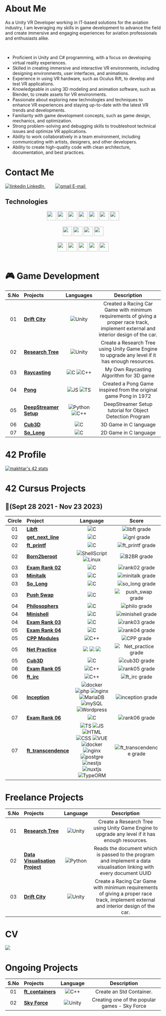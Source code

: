 <h1>About Me</h1>

<p>As a Unity VR Developer working in IT-based solutions for the aviation industry, I am leveraging my skills in game development to advance the field and create immersive and engaging experiences for aviation professionals and enthusiasts alike.</p></br>

- Proficient in Unity and C# programming, with a focus on developing virtual reality experiences.
- Skilled in creating immersive and interactive VR environments, including designing environments, user interfaces, and animations.
- Experience in using VR hardware, such as Oculus Rift, to develop and test VR applications.
- Knowledgeable in using 3D modeling and animation software, such as Blender, to create assets for VR environments.
- Passionate about exploring new technologies and techniques to enhance VR experiences and staying up-to-date with the latest VR trends and developments.
- Familiarity with game development concepts, such as game design, mechanics, and optimization.
- Strong problem-solving and debugging skills to troubleshoot technical issues and optimize VR applications.
- Ability to work collaboratively in a team environment, including communicating with artists, designers, and other developers.
- Ability to create high-quality code with clean architecture, documentation, and best practices.

<h1>Contact Me</h1>
<p>
  <a href="https://www.linkedin.com/in/muazzamakhtar/" rel="nofollow noreferrer">
    <img src="https://img.shields.io/badge/linkedin-%230077B5.svg?style=for-the-badge&logo=linkedin&logoColor=white" alt="linkedin"> LinkedIn
  </a>
    &emsp;&emsp;
  <a href="muazzamakhtar@gmail.com" rel="nofollow noreferrer">
    <img src="https://img.shields.io/badge/Gmail-D14836?style=for-the-badge&logo=gmail&logoColor=white" alt="gmail"> E-mail
  </a>
    &emsp;&emsp;
</p>

## Technologies
  <div align="center">
    <code><img height="30" src="https://img.shields.io/badge/unity-%2300599C.svg?style=for-the-badge&logo=unity&logoColor=white"></code>
    <code><img height="30" src="https://img.shields.io/badge/Unreal%20Engine-000000?style=for-the-badge&logo=UnrealEngine&logoColor=white"></code>
    <code><img height="30" src="https://img.shields.io/badge/c Sharp-%2300599C.svg?style=for-the-badge&logo=c%2B%2B&logoColor=white"></code>
    <code><img height="30" src="https://img.shields.io/badge/c++-%2300599C.svg?style=for-the-badge&logo=c%2B%2B&logoColor=white"></code>
    <code><img height="30" src="https://img.shields.io/badge/c-%2300599C.svg?style=for-the-badge&logo=c%2B%2B&logoColor=white"></code>
    <code><img height="30" src="https://img.shields.io/badge/c-%2300599C.svg?style=for-the-badge&logo=c%2B%2B&logoColor=white"></code>
    <code><img height="30" src="https://img.shields.io/badge/python-3670A0?style=for-the-badge&logo=python&logoColor=ffdd54"></code>
    <br><br>
    <code><img height="30" src="https://img.shields.io/badge/shell_script-%23121011.svg?style=for-the-badge&logo=gnu-bash&logoColor=white"></code>
    <code><img height="30" src="https://img.shields.io/badge/Visual%20Studio%20Code-0078d7.svg?style=for-the-badge&logo=visual-studio-code&logoColor=white"></code>
    <code><img height="30" src="https://img.shields.io/badge/docker-%230db7ed.svg?style=for-the-badge&logo=docker&logoColor=white"></code>
    <code><img height="30" src="https://img.shields.io/badge/docker-%230db7ed.svg?style=for-the-badge&logo=html&logoColor=white"></code>
    <br><br>
    <code><img height="30" src="https://img.shields.io/badge/jira-%230A0FFF.svg?style=for-the-badge&logo=jira&logoColor=white"></code>
    <code><img height="30" src="https://img.shields.io/badge/git-%23F05033.svg?style=for-the-badge&logo=git&logoColor=white"></code>
    <code><img height="30" src="https://img.shields.io/badge/github-%23121011.svg?style=for-the-badge&logo=github&logoColor=white"></code>
    <code><img height="30" src="https://img.shields.io/badge/gitlab-%23181717.svg?style=for-the-badge&logo=gitlab&logoColor=white"></code>
    <code><img height="30" src="https://img.shields.io/badge/Linux-FCC624?style=for-the-badge&logo=linux&logoColor=black"></code>
</div><br/>

<h1>🎮 Game Development</h1>

| S.No | Projects                                                      |                            Languages                             |                            Description                             |
| :----: | :----------------------------------------------------------- | :----------------------------------------------------------: | :----------------------------------------------------------: |
|   01   | [**Drift City**](https://github.com/Genius-gambit/Freelance-Projects/tree/master/Drift%20City)     |               ![Unity](https://img.shields.io/badge/unity%20-%23000000.svg?&style=for-the-badge&logo=unity&logoColor=white)                |  Created a Racing Car Game with minimum requirements of giving a proper race track, implement external and interior design of the car.   |
|   02   | [**Research Tree**](https://github.com/Genius-gambit/Freelance-Projects/tree/master/ResearchTree)     |               ![Unity](https://img.shields.io/badge/unity%20-%23000000.svg?&style=for-the-badge&logo=unity&logoColor=white)                |  Create a Research Tree using Unity Game Engine to upgrade any level if it has enough resources.   |
|   03   | [**Raycasting**](https://github.com/Genius-gambit/cub3D-Linux/tree/master/Raycasting%20Algorithm)     | ![C](https://img.shields.io/badge/c%20-%2300599C.svg?&style=for-the-badge&logo=c&logoColor=white) ![C++](https://img.shields.io/badge/c++%20-%2300599C.svg?&style=for-the-badge&logo=c%2B%2B&ogoColor=white)   | My Own Raycasting Algorithm for 3D game
|   04   | [**Pong**](https://github.com/Genius-gambit/Pong-Js)     |  ![JS](https://img.shields.io/badge/javascript%20-%23323330.svg?&style=for-the-badge&logo=javascript&logoColor=%23F7DF1E) ![TS](https://img.shields.io/badge/typescript%20-%23007ACC.svg?&style=for-the-badge&logo=typescript&logoColor=white)   | Created a Pong Game inspired from the original game Pong in 1972
|   05   | [**DeepStreamer Setup**](https://github.com/Genius-gambit/DeepStreamer-Installation)     |  ![Python](https://img.shields.io/badge/python%20-%2314354C.svg?&style=for-the-badge&logo=python&logoColor=white) ![C++](https://img.shields.io/badge/c++%20-%2300599C.svg?&style=for-the-badge&logo=c%2B%2B&ogoColor=white)   | DeepStreamer Setup tutorial for Object Detection Program
|   06   | [**Cub3D**](https://github.com/Genius-gambit/42-cursus/tree/master/cub3D) |  ![C](https://img.shields.io/badge/c%20-%2300599C.svg?&style=for-the-badge&logo=c&logoColor=white)   | 3D Game in C language
|   07   | [**So_Long**](https://github.com/Genius-gambit/42-cursus/tree/master/so_long) | ![C](https://img.shields.io/badge/c%20-%2300599C.svg?&style=for-the-badge&logo=c&logoColor=white)   | 2D Game in C language

# 42 Profile
[![makhtar's 42 stats](https://badge.mediaplus.ma/greenbinary/makhtar?1337Badge=off&UM6P=off)](https://github.com/oakoudad/badge42)

<h1>42 Cursus Projects</h1>

##  :notebook_with_decorative_cover:(Sept 28 2021 - Nov 23 2023)

| Circle | Project                                                      |            Language            |                            Score                             |
| :----: | :----------------------------------------------------------- | :----------------------------: | :----------------------------------------------------------: |
|   01   | [**Libft**](https://github.com/Genius-gambit/42-cursus/tree/master/libft)     |               ![C](https://img.shields.io/badge/c-%2300599C.svg?style=for-the-badge&logo=c%2B%2B&logoColor=white)                |  ![libft grade](https://img.shields.io/badge/:-125%25-success?style=flat-square&logo=42)   |
|   02   | [**get_next_line**](https://github.com/Genius-gambit/42-cursus/tree/master/get_next_line) |               ![C](https://img.shields.io/badge/c-%2300599C.svg?style=for-the-badge&logo=c%2B%2B&logoColor=white)                | ![gnl grade](https://img.shields.io/badge/:-125%25-success?style=flat-square&logo=42) |
|   02   | [**ft_printf**](https://github.com/Genius-gambit/42-cursus/tree/master/ft_printf) |               ![C](https://img.shields.io/badge/c-%2300599C.svg?style=for-the-badge&logo=c%2B%2B&logoColor=white)                | ![ft_printf grade](https://img.shields.io/badge/:-125%25-success?style=flat-square&logo=42) |
|   02   | [**Born2beroot**](https://github.com/Genius-gambit/42-cursus/tree/master/B2BR) |               ![ShellScript](https://img.shields.io/badge/shell_script-%23121011.svg?style=for-the-badge&logo=gnu-bash&logoColor=white) ![Linux](https://img.shields.io/badge/Linux-FCC624?style=for-the-badge&logo=linux&logoColor=black)                | ![B2BR grade](https://img.shields.io/badge/:-125%25-success?style=flat-square&logo=42) |
|   03   | [**Exam Rank 02**](https://github.com/Genius-gambit/42-cursus/tree/master/exam-rank-02) |               ![C](https://img.shields.io/badge/c-%2300599C.svg?style=for-the-badge&logo=c%2B%2B&logoColor=white)                | ![rank02 grade](https://img.shields.io/badge/:-100%25-success?style=flat-square&logo=42) |
|   03   | [**Minitalk**](https://github.com/Genius-gambit/42-cursus/tree/master/minitalk) |               ![C](https://img.shields.io/badge/c-%2300599C.svg?style=for-the-badge&logo=c%2B%2B&logoColor=white)                | ![minitalk grade](https://img.shields.io/badge/:-125%25-success?style=flat-square&logo=42) |
|   03   | [**So_Long**](https://github.com/Genius-gambit/42-cursus/tree/master/so_long) |               ![C](https://img.shields.io/badge/c-%2300599C.svg?style=for-the-badge&logo=c%2B%2B&logoColor=white)                | ![so_long grade](https://img.shields.io/badge/:-125%25-success?style=flat-square&logo=42) |
|   03   | [**Push Swap**](https://github.com/Genius-gambit/42-cursus/tree/master/push_swap) |               ![C](https://img.shields.io/badge/c-%2300599C.svg?style=for-the-badge&logo=c%2B%2B&logoColor=white)                | ![push_swap grade](https://img.shields.io/badge/:-125%25-success?style=flat-square&logo=42) |
|   04   | [**Philosophers**](https://github.com/Genius-gambit/42-cursus/tree/master/philosophers) |               ![C](https://img.shields.io/badge/c-%2300599C.svg?style=for-the-badge&logo=c%2B%2B&logoColor=white)                | ![philo grade](https://img.shields.io/badge/:-125%25-success?style=flat-square&logo=42) |
|   04   | [**Minishell**](https://github.com/Genius-gambit/42-cursus/tree/master/minishell) |               ![C](https://img.shields.io/badge/c-%2300599C.svg?style=for-the-badge&logo=c%2B%2B&logoColor=white)                | ![minishell grade](https://img.shields.io/badge/:-100%25-success?style=flat-square&logo=42) |
|   04   | [**Exam Rank 03**](https://github.com/Genius-gambit/42-cursus/tree/master/exam-rank-03) |               ![C](https://img.shields.io/badge/c-%2300599C.svg?style=for-the-badge&logo=c%2B%2B&logoColor=white)                | ![rank03 grade](https://img.shields.io/badge/:-100%25-success?style=flat-square&logo=42) |
|   05   | [**Exam Rank 04**](https://github.com/Genius-gambit/42-cursus/tree/master/exam-rank-04) |               ![C](https://img.shields.io/badge/c-%2300599C.svg?style=for-the-badge&logo=c%2B%2B&logoColor=white)                | ![rank04 grade](https://img.shields.io/badge/:-100%25-success?style=flat-square&logo=42) |
|   05   | [**CPP Modules**](https://github.com/Genius-gambit/42-cursus/tree/master/CPP%20Modules) |               ![C++](https://img.shields.io/badge/c++-%2300599C.svg?style=for-the-badge&logo=c%2B%2B&logoColor=white)                | ![CPP grade](https://img.shields.io/badge/:-100%25-success?style=flat-square&logo=42) |
|   05   | [**Net Practice**](https://github.com/Genius-gambit/42-cursus/tree/master/NetPractice) |               <img src="https://img.shields.io/badge/html5%20-%23E34F26.svg?&style=for-the-badge&logo=html5&logoColor=white"/> <img src="https://img.shields.io/badge/css3%20-%231572B6.svg?&style=for-the-badge&logo=css3&logoColor=white"/> <img src="https://img.shields.io/badge/javascript%20-%23323330.svg?&style=for-the-badge&logo=javascript&logoColor=%23F7DF1E"/>                | ![Net_practice grade](https://img.shields.io/badge/:-100%25-success?style=flat-square&logo=42) |
|   05   | [**Cub3D**](https://github.com/Genius-gambit/42-cursus/tree/master/cub3D) |               ![C](https://img.shields.io/badge/c-%2300599C.svg?style=for-the-badge&logo=c%2B%2B&logoColor=white)                | ![cub3D grade](https://img.shields.io/badge/:-125%25-success?style=flat-square&logo=42) |
|   06   | [**Exam Rank 05**](https://github.com/Genius-gambit/42-cursus/tree/master/exam-rank-05) |               ![C++](https://img.shields.io/badge/c++-%2300599C.svg?style=for-the-badge&logo=c%2B%2B&logoColor=white)                | ![rank05 grade](https://img.shields.io/badge/:-100%25-success?style=flat-square&logo=42) |
|   06   | [**ft_irc**](https://github.com/Genius-gambit/42-cursus/tree/master/ft_irc) |               ![C++](https://img.shields.io/badge/c++-%2300599C.svg?style=for-the-badge&logo=c%2B%2B&logoColor=white)                | ![ft_irc grade](https://img.shields.io/badge/:-125%25-success?style=flat-square&logo=42) |
|   06   | [**Inception**](https://github.com/Genius-gambit/42-cursus/tree/master/Inception) |              ![docker](https://img.shields.io/badge/docker%20-%230db7ed.svg?&style=for-the-badge&logo=docker&logoColor=white) ![php](https://img.shields.io/badge/php-%23777BB4.svg?&style=for-the-badge&logo=php&logoColor=white) ![nginx](https://img.shields.io/badge/nginx%20-%23009639.svg?&style=for-the-badge&logo=nginx&logoColor=white) <br/> ![MariaDB](https://img.shields.io/badge/mariadb%20-white.svg?&style=for-the-badge&logo=mariadb&logoColor=black) ![mySQL](https://img.shields.io/badge/mysql-%2300f.svg?&style=for-the-badge&logo=mysql&logoColor=white) ![Wordpress](https://img.shields.io/badge/wordpress%20-black.svg?&style=for-the-badge&logo=wordpress)                | ![inception grade](https://img.shields.io/badge/:-100%25-success?style=flat-square&logo=42) |
|   07   | [**Exam Rank 06**](https://github.com/Genius-gambit/42-cursus/tree/master/exam-rank-06) |               	![C](https://img.shields.io/badge/c-%2300599C.svg?style=for-the-badge&logo=c%2B%2B&logoColor=white)                | ![rank06 grade](https://img.shields.io/badge/:-100%25-success?style=flat-square&logo=42) |
|   07   | [**ft_transcendence**](https://github.com/Genius-gambit/42-cursus/tree/master/ft_transcendence) |               ![TS](https://img.shields.io/badge/typescript%20-%23007ACC.svg?&style=for-the-badge&logo=typescript&logoColor=white) ![JS](https://img.shields.io/badge/javascript%20-%23323330.svg?&style=for-the-badge&logo=javascript&logoColor=%23F7DF1E) ![HTML](https://img.shields.io/badge/html5%20-%23E34F26.svg?&style=for-the-badge&logo=html5&logoColor=white) </br> ![CSS](https://img.shields.io/badge/css3%20-%231572B6.svg?&style=for-the-badge&logo=css3&logoColor=white) ![VUE](https://img.shields.io/badge/vuejs%20-%2335495e.svg?&style=for-the-badge&logo=vue.js&logoColor=%234FC08D) ![docker](https://img.shields.io/badge/docker%20-%230db7ed.svg?&style=for-the-badge&logo=docker&logoColor=white) ![nginx](https://img.shields.io/badge/nginx%20-%23009639.svg?&style=for-the-badge&logo=nginx&logoColor=white) </br> ![postgre](https://img.shields.io/badge/postgres-%23316192.svg?&style=for-the-badge&logo=postgresql&logoColor=white) ![nestjs](https://img.shields.io/badge/nestjs%20-%23E0234E.svg?&style=for-the-badge&logo=nestjs&logoColor=white) ![nuxtjs](https://img.shields.io/badge/NuxtJS%20-black.svg?&style=for-the-badge&logo=NuxtJS&logoColor=white) ![TypeORM](https://img.shields.io/badge/TypeORM%20-white.svg?&style=for-the-badge&logo=TypeORM&logoColor=white)               | ![ft_transcendence grade](https://img.shields.io/badge/:-100%25-success?style=flat-square&logo=42) |

<h1>Freelance Projects</h1>

| S.No | Projects                                                      |            Language            |                            Description                             |
| :----: | :----------------------------------------------------------- | :----------------------------: | :----------------------------------------------------------: |
|   01   | [**Research Tree**](https://github.com/Genius-gambit/Freelance-Projects/tree/master/ResearchTree)     |               ![Unity](https://img.shields.io/badge/unity%20-%23000000.svg?&style=for-the-badge&logo=unity&logoColor=white)                |  Create a Research Tree using Unity Game Engine to upgrade any level if it has enough resources.   |
|   02   | [**Data Visualisation Project**](https://github.com/Genius-gambit/Freelance-Projects/tree/master/Data%20Visualisation)     |               ![Python](https://img.shields.io/badge/python%20-%2314354C.svg?&style=for-the-badge&logo=python&logoColor=white)                |  Reads the document which is passed to the program and implement a data visualisation linking with every document UUID   |
|   03   | [**Drift City**](https://github.com/Genius-gambit/Freelance-Projects/tree/master/Drift%20City)     |               ![Unity](https://img.shields.io/badge/unity%20-%23000000.svg?&style=for-the-badge&logo=unity&logoColor=white)                |  Create a Racing Car Game with minimum requirements of giving a proper race track, implement external and interior design of the car.   |

<h1>CV</h1>
<img src="https://github.com/Genius-gambit/Genius-gambit/assets/81755254/9a6b2fc0-5ab2-4633-b1fe-385a46fa0c9d" />


<h1>Ongoing Projects</h1>

| S.No | Projects                                                      |            Language            |                            Description                             |
| :----: | :----------------------------------------------------------- | :----------------------------: | :----------------------------------------------------------: |
|   01   | [**ft_containers**](https://github.com/Genius-gambit/ft_containers)     |               ![C++](https://img.shields.io/badge/c++%20-%2300599C.svg?&style=for-the-badge&logo=c%2B%2B&ogoColor=white)                |  Create an Std Container.   |
|   02   | [**Sky Force**](https://github.com/Genius-gambit/SkyForceProject)     |               ![Unity](https://img.shields.io/badge/unity%20-%23000000.svg?&style=for-the-badge&logo=unity&logoColor=white)                |  Creating one of the popular games - Sky Force   |
